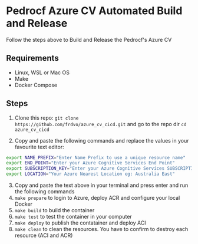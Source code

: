 # Pedrocf Azure CV Automated Build and Release

Follow the steps above to Build and Release the Pedrocf's Azure CV

## Requirements

* Linux, WSL or Mac OS
* Make
* Docker Compose

## Steps


1. Clone this repo: `git clone https://github.com/frdvo/azure_cv_cicd.git` and go to the repo dir `cd azure_cv_cicd`

2. Copy and paste the following commands and replace the values in your favourite text editor:

````bash
export NAME_PREFIX="Enter Name Prefix to use a unique resource name" 
export END_POINT="Enter your Azure Cognitive Services End Point"
export SUBSCRIPTION_KEY="Enter your Azure Cognitive Services SUBSCRIPTION_KEY"
export LOCATION="Your Azure Nearest Location eg: Australia East"
````

3. Copy and paste the text above in your terminal and press enter and run the following commands
4. `make prepare` to login to Azure, deploy ACR and configure your local Docker
5. `make build` to build the container
6. `make test` to test the container in your computer
7. `make deploy` to publish the contatainer and deploy ACI
8. `make clean` to clean the resources. You have to confirm to destroy each resource (ACI and ACR)
